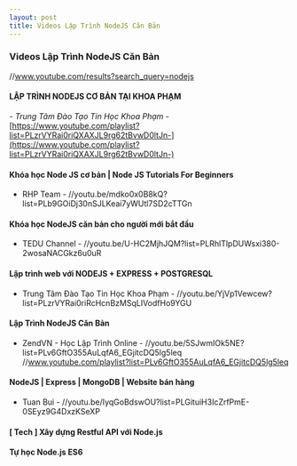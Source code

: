 ```yaml
---
layout: post
title: Videos Lập Trình NodeJS Căn Bản
---
```


### Videos Lập Trình NodeJS Căn Bản
//www.youtube.com/results?search_query=nodejs

#### LẬP TRÌNH NODEJS CƠ BẢN TẠI KHOA PHẠM
_- Trung Tâm Đào Tạo Tin Học Khoa Phạm -_
[https://www.youtube.com/playlist?list=PLzrVYRai0riQXAXJL9rg62tBvwD0ltJn-](https://www.youtube.com/playlist?list=PLzrVYRai0riQXAXJL9rg62tBvwD0ltJn-)

#### Khóa học Node JS cơ bản | Node JS Tutorials For Beginners
- RHP Team -
//youtu.be/mdko0x0B8kQ?list=PLb9GOiDj30nSJLKeai7yWUtl7SD2cTTGn

#### Khóa học NodeJS căn bản cho người mới bắt đầu
- TEDU Channel -
//youtu.be/U-HC2MjhJQM?list=PLRhlTlpDUWsxi380-2wosaNACGkz6u0uR

#### Lập trình web với NODEJS + EXPRESS + POSTGRESQL
- Trung Tâm Đào Tạo Tin Học Khoa Phạm -
//youtu.be/YjVp1Vewcew?list=PLzrVYRai0riRcHcnBzMSqLIVodfHo9YGU

#### Lập Trình NodeJS Căn Bản
- ZendVN - Học Lập Trình Online -
//youtu.be/5SJwmIOk5NE?list=PLv6GftO355AuLqfA6_EGjitcDQ5lg5leq
//www.youtube.com/playlist?list=PLv6GftO355AuLqfA6_EGjitcDQ5lg5leq

#### NodeJS | Express | MongoDB | Website bán hàng
- Tuan Bui -
//youtu.be/IyqGoBdswOU?list=PLGituiH3IcZrfPmE-0SEyz9G4DxzKSeXP

#### [ Tech ] Xây dựng Restful API với Node.js

#### Tự học Node.js ES6
